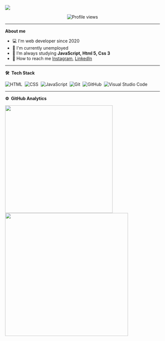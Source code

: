 <img align="center" src="https://i.imgur.com/FvFsg8E.png"/>
<p align="center"> <img src="https://komarev.com/ghpvc/?username=Leandro-Bezerra-Santos&color=blueviolet" alt="Profile views" /> 
 
 * * *
 
**About me** 
- 💻  I'm web developer since 2020
- 🔭  I'm currently unemployed
- 🚀  I’m always studying **JavaScript, Html 5, Css 3**
- 💬  How to reach me <a href="https://instagram.com/jovem_developer" target="_blank">Instagram</a>, <a href="https://www.linkedin.com/in/leandro-bezerra-/" target="_blank">LinkedIn</a>

 * * *

**🛠 &nbsp;Tech Stack**

![HTML](https://img.shields.io/badge/-HTML-05122A?style=flat&logo=HTML5)&nbsp;
![CSS](https://img.shields.io/badge/-CSS-05122A?style=flat&logo=CSS3&logoColor=1572B6)&nbsp;
![JavaScript](https://img.shields.io/badge/-JavaScript-05122A?style=flat&logo=javascript)&nbsp;
![Git](https://img.shields.io/badge/-Git-05122A?style=flat&logo=git)&nbsp;
![GitHub](https://img.shields.io/badge/-GitHub-05122A?style=flat&logo=github)&nbsp;
![Visual Studio Code](https://img.shields.io/badge/-VS%20Code-05122A?style=flat&logo=visual-studio-code&logoColor=007ACC)&nbsp;
 
* * * 
 
**⚙️ &nbsp;GitHub Analytics**


<img align="left"  width="350px" src="https://github-readme-stats.vercel.app/api/top-langs/?username=Leandro-Bezerra-Santos&layout=compact&theme=onedark" /><img align="left"  width="400px" src="https://github-readme-stats.vercel.app/api?username=Leandro-Bezerra-Santos&show_icons=true,css&layout=compact&theme=onedark" />


